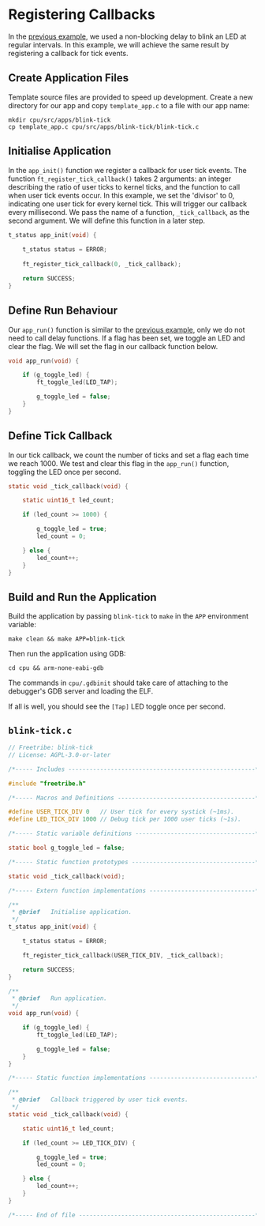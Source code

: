 # Registering Callbacks

In the [previous example](essential-functions.md), we used 
a non-blocking delay to blink an LED at regular intervals.
In this example, we will achieve the same result by registering
a callback for tick events.  

## Create Application Files

Template source files are provided to speed up development.
Create a new directory for our app and copy `template_app.c`
to a file with our app name:

```
mkdir cpu/src/apps/blink-tick
cp template_app.c cpu/src/apps/blink-tick/blink-tick.c
```

## Initialise Application  

In the `app_init()` function we register a callback for user tick events.
The function `ft_register_tick_callback()` takes 2 arguments: an integer
describing the ratio of user ticks to kernel ticks, and the function to
call when user tick events occur.  In this example, we set the 'divisor'
to 0, indicating one user tick for every kernel tick.  This will trigger
our callback every millisecond.  We pass the name of a function, `_tick_callback`, as the second argument.  We will define this function in a later step.

``` c
t_status app_init(void) {
    
    t_status status = ERROR;
    
    ft_register_tick_callback(0, _tick_callback);

    return SUCCESS;
}
```
## Define Run Behaviour

Our `app_run()` function is similar to the [previous example](essential-functions.md),
only we do not need to call delay functions. If a flag has been set, 
we toggle an LED and clear the flag.  We will set the flag in our callback function below.

``` c
void app_run(void) {

    if (g_toggle_led) {
        ft_toggle_led(LED_TAP);

        g_toggle_led = false;
    }
}
```

## Define Tick Callback

In our tick callback, we count the number of ticks and set a flag each time we reach 1000.
We test and clear this flag in the `app_run()` function, toggling the LED once per second.


``` c
static void _tick_callback(void) {

    static uint16_t led_count;

    if (led_count >= 1000) {

        g_toggle_led = true;
        led_count = 0;

    } else {
        led_count++;
    }
}
```

## Build and Run the Application

Build the application by passing `blink-tick` to `make` 
in the `APP` environment variable:

```
make clean && make APP=blink-tick
```

Then run the application using GDB:

```
cd cpu && arm-none-eabi-gdb
```

The commands in `cpu/.gdbinit` should take care of
attaching to the debugger's GDB server and loading the ELF.

If all is well, you should see the `[Tap]` LED toggle once per second.

## `blink-tick.c`

``` c
// Freetribe: blink-tick 
// License: AGPL-3.0-or-later

/*----- Includes -----------------------------------------------------*/

#include "freetribe.h"

/*----- Macros and Definitions ---------------------------------------*/

#define USER_TICK_DIV 0   // User tick for every systick (~1ms).
#define LED_TICK_DIV 1000 // Debug tick per 1000 user ticks (~1s).

/*----- Static variable definitions ----------------------------------*/

static bool g_toggle_led = false;

/*----- Static function prototypes -----------------------------------*/

static void _tick_callback(void);

/*----- Extern function implementations ------------------------------*/

/**
 * @brief   Initialise application.
 */
t_status app_init(void) {

    t_status status = ERROR;

    ft_register_tick_callback(USER_TICK_DIV, _tick_callback);

    return SUCCESS;
}

/**
 * @brief   Run application.
 */
void app_run(void) {

    if (g_toggle_led) {
        ft_toggle_led(LED_TAP);

        g_toggle_led = false;
    }
}

/*----- Static function implementations ------------------------------*/

/**
 * @brief   Callback triggered by user tick events.
 */
static void _tick_callback(void) {

    static uint16_t led_count;

    if (led_count >= LED_TICK_DIV) {

        g_toggle_led = true;
        led_count = 0;

    } else {
        led_count++;
    }
}

/*----- End of file --------------------------------------------------*/
```
